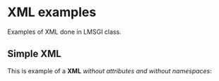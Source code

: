 # XML examples

Examples of XML done in LMSGI class.

## Simple XML

This is example of a **XML** _without attributes and without namespaces_:
